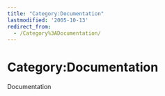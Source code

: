```yaml
---
title: "Category:Documentation"
lastmodified: '2005-10-13'
redirect_from:
  - /Category%3ADocumentation/
---
```


Category:Documentation
======================

Documentation

